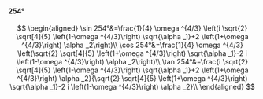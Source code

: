 #### 254°

$$
\begin{aligned}
\sin 254°&=\frac{1}{4} \omega ^{4/3} \left(i \sqrt{2} \sqrt[4]{5} \left(1-\omega ^{4/3}\right) \sqrt{\alpha _1}+2 \left(1+\omega ^{4/3}\right) \alpha _2\right)\\
\cos 254°&=\frac{1}{4} \omega ^{4/3} \left(\sqrt{2} \sqrt[4]{5} \left(1+\omega ^{4/3}\right) \sqrt{\alpha _1}-2 i \left(1-\omega ^{4/3}\right) \alpha _2\right)\\
\tan 254°&=\frac{i \sqrt{2} \sqrt[4]{5} \left(1-\omega ^{4/3}\right) \sqrt{\alpha _1}+2 \left(1+\omega ^{4/3}\right) \alpha _2}{\sqrt{2} \sqrt[4]{5} \left(1+\omega
^{4/3}\right) \sqrt{\alpha _1}-2 i \left(1-\omega ^{4/3}\right) \alpha _2}\\
\end{aligned}
$$

